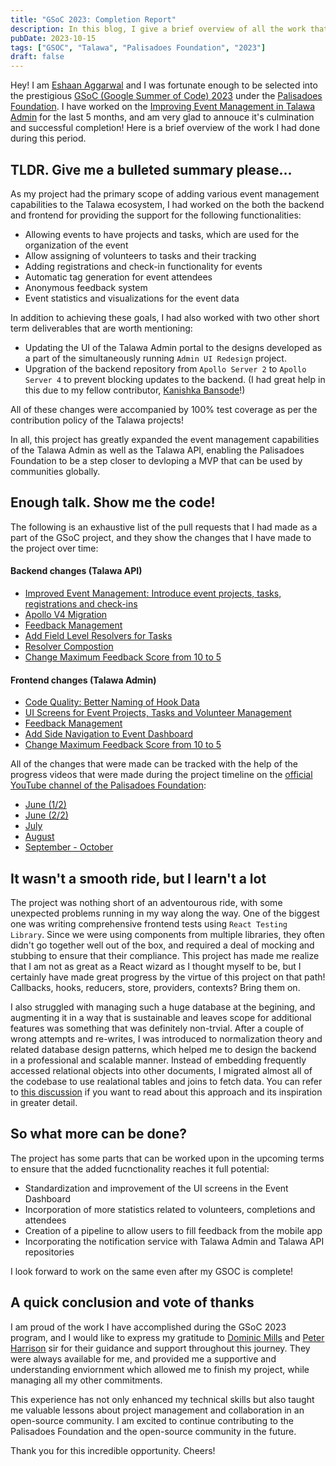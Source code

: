 ```yaml
---
title: "GSoC 2023: Completion Report"
description: In this blog, I give a brief overview of all the work that I had completed during my GSoC'23 mentorship under the Palisadoes Foundation!
pubDate: 2023-10-15
tags: ["GSOC", "Talawa", "Palisadoes Foundation", "2023"]
draft: false
---
```


Hey! I am [Eshaan Aggarwal](https://eshaanagg.netlify.app) and I was fortunate enough to be selected into the prestigious [GSoC (Google Summer of Code) 2023](https://summerofcode.withgoogle.com/) under the [Palisadoes Foundation](https://www.palisadoes.org/). I have worked on the [Improving Event Management in Talawa Admin](https://www.palisadoes.org/news/2023/05/04/5706/) for the last 5 months, and am very glad to annouce it's culmination and successful completion! Here is a brief overview of the work I had done during this period.

## TLDR. Give me a bulleted summary please...

As my project had the primary scope of adding various event management capabilities to the Talawa ecosystem, I had worked on the both the backend and frontend for providing the support for the following functionalities:

- Allowing events to have projects and tasks, which are used for the organization of the event
- Allow assigning of volunteers to tasks and their tracking
- Adding registrations and check-in functionality for events
- Automatic tag generation for event attendees
- Anonymous feedback system
- Event statistics and visualizations for the event data

In addition to achieving these goals, I had also worked with two other short term deliverables that are worth mentioning:

- Updating the UI of the Talawa Admin portal to the designs developed as a part of the simultaneously running `Admin UI Redesign` project.
- Upgration of the backend repository from `Apollo Server 2` to `Apollo Server 4` to prevent blocking updates to the backend. (I had great help in this due to my fellow contributor, [Kanishka Bansode](https://github.com/kb-0311!)!)

All of these changes were accompanied by 100% test coverage as per the contribution policy of the Talawa projects!

In all, this project has greatly expanded the event management capabilities of the Talawa Admin as well as the Talawa API, enabling the Palisadoes Foundation to be a step closer to devloping a MVP that can be used by communities globally.

## Enough talk. Show me the code!

The following is an exhaustive list of the pull requests that I had made as a part of the GSoC project, and they show the changes that I have made to the project over time:

#### Backend changes (Talawa API)

- [Improved Event Management: Introduce event projects, tasks, registrations and check-ins](https://github.com/PalisadoesFoundation/talawa-api/pull/1349)
- [Apollo V4 Migration](https://github.com/PalisadoesFoundation/talawa-api/pull/1351)
- [Feedback Management](https://github.com/PalisadoesFoundation/talawa-api/pull/1387)
- [Add Field Level Resolvers for Tasks](https://github.com/PalisadoesFoundation/talawa-api/pull/1389)
- [Resolver Compostion](https://github.com/PalisadoesFoundation/talawa-api/pull/1397)
- [Change Maximum Feedback Score from 10 to 5](https://github.com/PalisadoesFoundation/talawa-api/pull/1404)

#### Frontend changes (Talawa Admin)

- [Code Quality: Better Naming of Hook Data](https://github.com/PalisadoesFoundation/talawa-admin/pull/835)
- [UI Screens for Event Projects, Tasks and Volunteer Management](https://github.com/PalisadoesFoundation/talawa-admin/pull/961)
- [Feedback Management](https://github.com/PalisadoesFoundation/talawa-admin/pull/980)
- [Add Side Navigation to Event Dashboard](https://github.com/PalisadoesFoundation/talawa-admin/pull/981)
- [Change Maximum Feedback Score from 10 to 5](https://github.com/PalisadoesFoundation/talawa-admin/pull/987)

All of the changes that were made can be tracked with the help of the progress videos that were made during the project timeline on the [official YouTube channel of the Palisadoes Foundation](https://www.youtube.com/@PalisadoesOrganization):

- [June (1/2)](https://youtu.be/To1IkPCxGQY?si=HmfWqwuf31khEuy_)
- [June (2/2)](https://youtu.be/c3F5AtnGKHU?si=AcKNYMpBQqpDI4qc)
- [July](https://youtu.be/pmsOIdg1y_0?si=Nk0mKIPasSBx9pwh)
- [August](https://youtu.be/_JAhgGXHKao?si=d_YHfL7Yf86CiN9g)
- [September - October](https://www.youtube.com/watch?v=SPXgeb9kCTA)

## It wasn't a smooth ride, but I learn't a lot

The project was nothing short of an adventourous ride, with some unexpected problems running in my way along the way. One of the biggest one was writing comprehensive frontend tests using `React Testing Library`. Since we were using components from multiple libraries, they often didn't go together well out of the box, and required a deal of mocking and stubbing to ensure that their compliance. This project has made me realize that I am not as great as a React wizard as I thought myself to be, but I certainly have made great progress by the virtue of this project on that path! Callbacks, hooks, reducers, store, providers, contexts? Bring them on.

I also struggled with managing such a huge database at the begining, and augmenting it in a way that is sustainable and leaves scope for additional features was something that was definitely non-trvial. After a couple of wrong attempts and re-writes, I was introduced to normalization theory and related database design patterns, which helped me to design the backend in a professional and scalable manner. Instead of embedding frequently accessed relational objects into other documents, I migrated almost all of the codebase to use realational tables and joins to fetch data. You can refer to [this discussion](https://github.com/PalisadoesFoundation/talawa-api/issues/1126#issuecomment-1462117804) if you want to read about this approach and its inspiration in greater detail.

## So what more can be done?

The project has some parts that can be worked upon in the upcoming terms to ensure that the added fucnctionality reaches it full potential:

- Standardization and improvement of the UI screens in the Event Dashboard
- Incorporation of more statistics related to volunteers, completions and attendees
- Creation of a pipeline to allow users to fill feedback from the mobile app
- Incorporating the notification service with Talawa Admin and Talawa API repositories

I look forward to work on the same even after my GSOC is complete!

## A quick conclusion and vote of thanks

I am proud of the work I have accomplished during the GSoC 2023 program, and I would like to express my gratitude to [Dominic Mills](https://github.com/DMills27) and [Peter Harrison](https://github.com/palisadoes) sir for their guidance and support throughout this journey. They were always available for me, and provided me a supportive and understanding enviornment which allowed me to finish my project, while managing all my other commitments.

This experience has not only enhanced my technical skills but also taught me valuable lessons about project management and collaboration in an open-source community. I am excited to continue contributing to the Palisadoes Foundation and the open-source community in the future.

Thank you for this incredible opportunity. Cheers!
